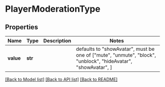 # PlayerModerationType


## Properties
Name | Type | Description | Notes
------------ | ------------- | ------------- | -------------
**value** | **str** |  | defaults to "showAvatar",  must be one of ["mute", "unmute", "block", "unblock", "hideAvatar", "showAvatar", ]

[[Back to Model list]](../README.md#documentation-for-models) [[Back to API list]](../README.md#documentation-for-api-endpoints) [[Back to README]](../README.md)


